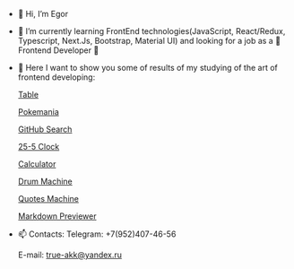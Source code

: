 - 👋 Hi, I’m Egor
- 🌱 I’m currently learning FrontEnd technologies(JavaScript, React/Redux, Typescript, Next.Js, Bootstrap, Material UI) and looking for a job as a 💞️ Frontend Developer 💞️
- 👀 Here I want to show you some of results of my studying of the art of frontend developing:

  [Table](https://must4ch3z.github.io/h2o-test/)

  [Pokemania](https://must4ch3z.github.io/Pokemania/)

  [GitHub Search](https://must4ch3z.github.io/Github-Search/)
    
  [25-5 Clock](https://must4ch3z.github.io/25-5-Clock/)
  
  [Calculator](https://must4ch3z.github.io/Calculator/)
  
  [Drum Machine](https://must4ch3z.github.io/Drum-Machine/)
  
  [Quotes Machine](https://must4ch3z.github.io/Quotes-Machine/)
  
  [Markdown Previewer](https://must4ch3z.github.io/Markdown-Previewer/)
- 📫 Contacts: 
  Telegram: +7(952)407-46-56
  
  E-mail: true-akk@yandex.ru
